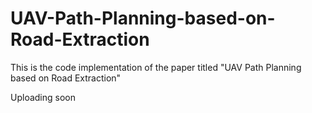 # UAV-Path-Planning-based-on-Road-Extraction
This is the code implementation of the paper titled "UAV Path Planning based on Road Extraction"

Uploading soon
